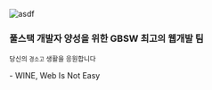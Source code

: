 ![asdf](https://github.com/user-attachments/assets/3fff3ff1-36dc-4178-bd9e-ae1dbd7f8b16)

### 풀스택 개발자 양성을 위한 GBSW 최고의 웹개발 팀

<small>당신의 `경소고` 생활을 응원합니다</small>

\- WINE, Web Is Not Easy
